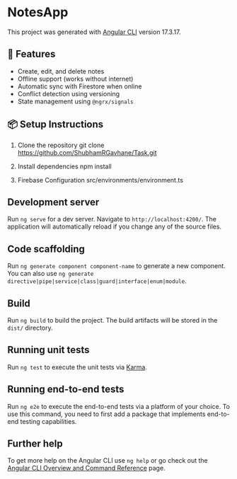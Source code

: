 # NotesApp

This project was generated with [Angular CLI](https://github.com/angular/angular-cli) version 17.3.17.

## 🚀 Features

- Create, edit, and delete notes
- Offline support (works without internet)
- Automatic sync with Firestore when online
- Conflict detection using versioning
- State management using `@ngrx/signals`

## 📦 Setup Instructions

1. Clone the repository
git clone <https://github.com/ShubhamRGavhane/Task.git>

2. Install dependencies
npm install

3. Firebase Configuration
src/environments/environment.ts

## Development server

Run `ng serve` for a dev server. Navigate to `http://localhost:4200/`. The application will automatically reload if you change any of the source files.

## Code scaffolding

Run `ng generate component component-name` to generate a new component. You can also use `ng generate directive|pipe|service|class|guard|interface|enum|module`.

## Build

Run `ng build` to build the project. The build artifacts will be stored in the `dist/` directory.

## Running unit tests

Run `ng test` to execute the unit tests via [Karma](https://karma-runner.github.io).

## Running end-to-end tests

Run `ng e2e` to execute the end-to-end tests via a platform of your choice. To use this command, you need to first add a package that implements end-to-end testing capabilities.

## Further help

To get more help on the Angular CLI use `ng help` or go check out the [Angular CLI Overview and Command Reference](https://angular.io/cli) page.
